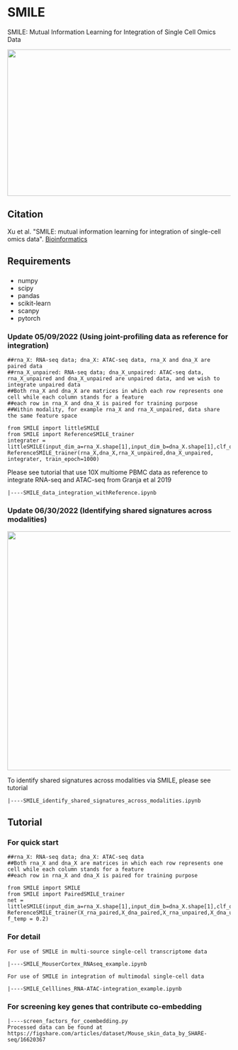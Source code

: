 # SMILE
SMILE: Mutual Information Learning for Integration of Single Cell Omics Data

<img src="https://github.com/rpmccordlab/SMILE/blob/main/SMILE_logo.jpg" width="696" height="331">

## Citation
Xu et al. "SMILE: mutual information learning for integration of single-cell omics data". <a href="https://academic.oup.com/bioinformatics/article-abstract/38/2/476/6384571">Bioinformatics</a>

## Requirements
###
* numpy
* scipy
* pandas
* scikit-learn
* scanpy
* pytorch

### Update 05/09/2022 (Using joint-profiling data as reference for integration)
    
    ##rna_X: RNA-seq data; dna_X: ATAC-seq data, rna_X and dna_X are paired data
    ##rna_X_unpaired: RNA-seq data; dna_X_unpaired: ATAC-seq data, rna_X_unpaired and dna_X_unpaired are unpaired data, and we wish to integrate unpaired data
    ##Both rna_X and dna_X are matrices in which each row represents one cell while each column stands for a feature
    ##each row in rna_X and dna_X is paired for training purpose
    ##Within modality, for example rna_X and rna_X_unpaired, data share the same feature space
    
    from SMILE import littleSMILE
    from SMILE import ReferenceSMILE_trainer
    integrater = littleSMILE(input_dim_a=rna_X.shape[1],input_dim_b=dna_X.shape[1],clf_out=20)
    ReferenceSMILE_trainer(rna_X,dna_X,rna_X_unpaired,dna_X_unpaired, integrater, train_epoch=1000)

Please see tutorial that use 10X multiome PBMC data as reference to integrate RNA-seq and ATAC-seq from Granja et al 2019
    
    |----SMILE_data_integration_withReference.ipynb

### Update 06/30/2022 (Identifying shared signatures across modalities)

<img src="https://github.com/rpmccordlab/SMILE/blob/main/Tutorial/littleSMILE.jpg" width="780" height="540">

To identify shared signatures across modalities via SMILE, please see tutorial 

    |----SMILE_identify_shared_signatures_across_modalities.ipynb

## Tutorial

### For quick start
    ##rna_X: RNA-seq data; dna_X: ATAC-seq data
    ##Both rna_X and dna_X are matrices in which each row represents one cell while each column stands for a feature
    ##each row in rna_X and dna_X is paired for training purpose 
    
    from SMILE import SMILE
    from SMILE import PairedSMILE_trainer
    net = littleSMILE(input_dim_a=rna_X.shape[1],input_dim_b=dna_X.shape[1],clf_out=30)
    ReferenceSMILE_trainer(X_rna_paired,X_dna_paired,X_rna_unpaired,X_dna_unpaired,net,batch_size=1024, f_temp = 0.2)

### For detail
    For use of SMILE in multi-source single-cell transcriptome data

    |----SMILE_MouserCortex_RNAseq_example.ipynb

    For use of SMILE in integration of multimodal single-cell data

    |----SMILE_Celllines_RNA-ATAC-integration_example.ipynb
    
### For screening key genes that contribute co-embedding

    |----screen_factors_for_coembedding.py
    Processed data can be found at https://figshare.com/articles/dataset/Mouse_skin_data_by_SHARE-seq/16620367
